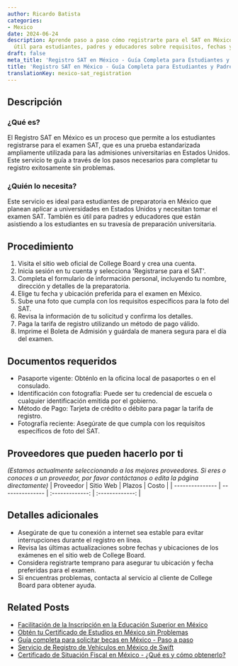 ```yaml
---
author: Ricardo Batista
categories:
- Mexico
date: 2024-06-24
description: Aprende paso a paso cómo registrarte para el SAT en México. Información
  útil para estudiantes, padres y educadores sobre requisitos, fechas y procedimientos.
draft: false
meta_title: 'Registro SAT en México - Guía Completa para Estudiantes y Padres'
title: 'Registro SAT en México - Guía Completa para Estudiantes y Padres'
translationKey: mexico-sat_registration
---
```



## Descripción
### ¿Qué es?
El Registro SAT en México es un proceso que permite a los estudiantes registrarse para el examen SAT, que es una prueba estandarizada ampliamente utilizada para las admisiones universitarias en Estados Unidos. Este servicio te guía a través de los pasos necesarios para completar tu registro exitosamente sin problemas.

### ¿Quién lo necesita?
Este servicio es ideal para estudiantes de preparatoria en México que planean aplicar a universidades en Estados Unidos y necesitan tomar el examen SAT. También es útil para padres y educadores que están asistiendo a los estudiantes en su travesía de preparación universitaria.

## Procedimiento

1. Visita el sitio web oficial de College Board y crea una cuenta.
2. Inicia sesión en tu cuenta y selecciona 'Registrarse para el SAT'.
3. Completa el formulario de información personal, incluyendo tu nombre, dirección y detalles de la preparatoria.
4. Elige tu fecha y ubicación preferida para el examen en México.
5. Sube una foto que cumpla con los requisitos específicos para la foto del SAT.
6. Revisa la información de tu solicitud y confirma los detalles.
7. Paga la tarifa de registro utilizando un método de pago válido.
8. Imprime el Boleta de Admisión y guárdala de manera segura para el día del examen.

## Documentos requeridos

- Pasaporte vigente: Obténlo en la oficina local de pasaportes o en el consulado.
- Identificación con fotografía: Puede ser tu credencial de escuela o cualquier identificación emitida por el gobierno.
- Método de Pago: Tarjeta de crédito o débito para pagar la tarifa de registro.
- Fotografía reciente: Asegúrate de que cumpla con los requisitos específicos de foto del SAT.

## Proveedores que pueden hacerlo por ti
_(Estamos actualmente seleccionando a los mejores proveedores. Si eres o conoces a un proveedor, por favor contáctanos o edita la página directamente)_
| Proveedor      |     Sitio Web     |     Plazos    |       Costo      |
| --------------- | --------------- |  :-------------: | :-------------: |

## Detalles adicionales

- Asegúrate de que tu conexión a internet sea estable para evitar interrupciones durante el registro en línea.
- Revisa las últimas actualizaciones sobre fechas y ubicaciones de los exámenes en el sitio web de College Board.
- Considera registrarte temprano para asegurar tu ubicación y fecha preferidas para el examen.
- Si encuentras problemas, contacta al servicio al cliente de College Board para obtener ayuda.
## Related Posts

- [Facilitación de la Inscripción en la Educación Superior en México](https://tramitit.com/spanish/guides/mexico/inscripción_a_educación_superior/)
- [Obtén tu Certificado de Estudios en México sin Problemas](https://tramitit.com/spanish/guides/mexico/certificado_de_estudios/)
- [Guía completa para solicitar becas en México - Paso a paso](https://tramitit.com/spanish/guides/mexico/solicitud_de_beca/)
- [Servicio de Registro de Vehículos en México de Swift](https://tramitit.com/spanish/guides/mexico/registro_vehicular/)
- [Certificado de Situación Fiscal en México - ¿Qué es y cómo obtenerlo?](https://tramitit.com/spanish/guides/mexico/constancia_de_situación_fiscal/)